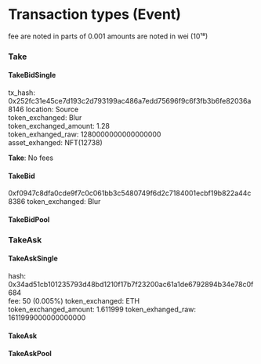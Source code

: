 # Transaction types (Event)

fee are noted in parts of 0.001
amounts are noted in wei (10¹⁸)

### Take
#### TakeBidSingle
tx_hash: 0x252fc31e45ce7d193c2d793199ac486a7edd75696f9c6f3fb3b6fe82036a8146
location: Source <br>
token_exchanged: Blur <br>
token_exchanged_amount: 1.28 <br>
token_exhanged_raw: 1280000000000000000 <br>
asset_exhanged: NFT(12738)

**Take**: No fees

#### TakeBid
0xf0947c8dfa0cde9f7c0c061bb3c5480749f6d2c7184001ecbf19b822a44c8386
token_exchanged: Blur <br>

#### TakeBidPool

### TakeAsk
#### TakeAskSingle
hash: 0x34ad51cb101235793d48bd1210f17b7f23200ac61a1de6792894b34e78c0f684 <br>
fee: 50 (0.005%)
token_exchanged: ETH <br>
token_exchanged_amount: 1.611999
token_exhanged_raw: 1611999000000000000
#### TakeAsk
#### TakeAskPool


